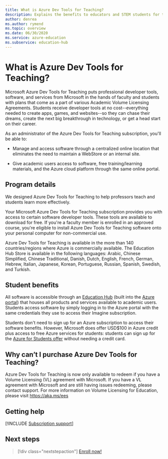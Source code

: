 ```yaml
---
title: What is Azure Dev Tools for Teaching?
description: Explains the benefits to educators and STEM students for the Azure Dev Tools for Teaching program.
author: denrea
ms.author: rymend
ms.topic: overview
ms.date: 06/30/2020
ms.service: azure-education
ms.subservice: education-hub
---
```


# What is Azure Dev Tools for Teaching?

Microsoft Azure Dev Tools for Teaching puts professional developer tools, 
software, and services from Microsoft in the hands of faculty and students 
with plans that come as a part of various Academic Volume Licensing Agreements. 
Students receive developer tools at no cost--everything needed to create apps, games, 
and websites--so they can chase their dreams, create the next big breakthrough in technology, 
or get a head start on their career.

As an administrator of the Azure Dev Tools for Teaching subscription, you'll be able to:

- Manage and access software through a centralized online location that eliminates the
need to maintain a WebStore or an internal site.

- Give academic users access to software, free training/learning materials, and the
Azure cloud platform through the same online portal.

## Program details
We designed Azure Dev Tools for Teaching to help professors teach and students learn more effectively.

Your Microsoft Azure Dev Tools for Teaching subscription provides you with access to certain software 
developer tools. These tools are available to download for free. If you're a faculty member is enrolled 
in an approved course, you're eligible to install Azure Dev Tools for Teaching software onto your 
personal computer for non-commercial use.

Azure Dev Tools for Teaching is available in the more than 140 countries/regions where Azure is 
commercially available. The Education Hub Store is available in the following languages: Arabic, 
Chinese Simplified, Chinese Traditional, Danish, Dutch, English, French, German, Hebrew, Italian, 
Japanese, Korean, Portuguese, Russian, Spanish, Swedish, and Turkish.

## Student benefits

All software is accessible through an [Education Hub](https://azureforeducation.microsoft.com/devtools) 
(built into the [Azure portal](https://portal.azure.com/)) that houses all products and services available 
to academic users. Students access software by simply logging in to the Azure portal with the same 
credentials they use to access their Imagine subscription.

Students don't need to sign up for an Azure subscription to access their software benefits. However, 
Microsoft does offer USD$100 in Azure credit plus access to free Azure services for students: students 
can sign up for the [Azure for Students offer](azure-students-program.md) without needing a credit card.

## Why can’t I purchase Azure Dev Tools for Teaching?
Azure Dev Tools for Teaching is now only available to redeem if you have a Volume Licensing (VL) agreement with Microsoft.  If you have a VL agreement with Microsoft and are still having issues redeeming, please contact support.  For more information on Volume Licensing for Education, please visit https://aka.ms/ees

## Getting help

[!INCLUDE [Subscription support](../../../includes/edu-dev-tools-program-support.md)]

## Next steps

> [!div class="nextstepaction"]
> [Enroll now!](enroll-renew-subscription.md)
